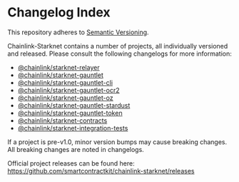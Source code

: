 # Changelog Index

This repository adheres to [Semantic Versioning](http://semver.org/).

Chainlink-Starknet contains a number of projects, all individually versioned and released. Please consult the following changelogs for more information:

- [@chainlink/starknet-relayer](/relayer/)
- [@chainlink/starknet-gauntlet](/packages-ts/starknet-gauntlet/)
- [@chainlink/starknet-gauntlet-cli](/packages-ts/starknet-gauntlet-cli/)
- [@chainlink/starknet-gauntlet-ocr2](/packages-ts/starknet-gauntlet-ocr2/)
- [@chainlink/starknet-gauntlet-oz](/packages-ts/starknet-gauntlet-oz/)
- [@chainlink/starknet-gauntlet-stardust](/packages-ts/starknet-gauntlet-stardust/)
- [@chainlink/starknet-gauntlet-token](/packages-ts/starknet-gauntlet-token/)
- [@chainlink/starknet-contracts](/contracts/)
- [@chainlink/starknet-integration-tests](/integration-tests/)

If a project is pre-v1.0, minor version bumps may cause breaking changes. All breaking changes are noted in changelogs.

Official project releases can be found here: https://github.com/smartcontractkit/chainlink-starknet/releases
